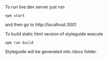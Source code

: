 To run live dev server just run 

    npm start

and then go to http://localhost:3001

To build static html version of styleguide execute

    npm run build

Styleguide will be generated into /docs folder.